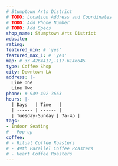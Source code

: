 ```yaml
---
# Stumptown Arts District
# TODO: Location Address and Coordinates
# TODO: Add Phone Number
# TODO: Add Specs
shop_name: Stumptown Arts District
website:
rating:
featured_min: # 'yes'
featured_max_1: # 'yes'
map: # 33.4264417,-117.6146645
type: Coffee Shop
city: Downtown LA
address: |-
  Line One
  Line Two
phone: # 949-492-3663
hours: |-
  | Days   | Time   |
  | ------ | ------ |
  | Tuesday-Sunday | 7a-4p |
tags:
- Indoor Seating
# - Pop-up
coffee:
# - Ritual Coffee Roasters
# - 49th Parallel Coffee Roasters
# - Heart Coffee Roasters
---
```

